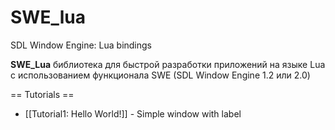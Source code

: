 # SWE_lua
SDL Window Engine: Lua bindings


**SWE_Lua** библиотека для быстрой разработки приложений на языке Lua с использованием функционала SWE (SDL Window Engine 1.2 или 2.0)

== Tutorials ==

* [[Tutorial1: Hello World!]] - Simple window with label
